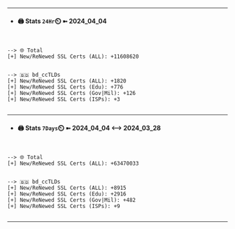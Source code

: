 

---
- #### 🖨️ **Stats** `24Hr`⏲️ ➼ 2024_04_04
```console


--> 🌐 Total
[+] New/ReNewed SSL Certs (ALL): +11608620


--> 🇧🇩 bd_ccTLDs
[+] New/ReNewed SSL Certs (ALL): +1820
[+] New/ReNewed SSL Certs (Edu): +776
[+] New/ReNewed SSL Certs (Gov|Mil): +126
[+] New/ReNewed SSL Certs (ISPs): +3


```

---
- #### 🖨️ **Stats** `7Days`⏲️ ➼ 2024_04_04 <--> 2024_03_28
```console


--> 🌐 Total
[+] New/ReNewed SSL Certs (ALL): +63470033


--> 🇧🇩 bd_ccTLDs
[+] New/ReNewed SSL Certs (ALL): +8915
[+] New/ReNewed SSL Certs (Edu): +2916
[+] New/ReNewed SSL Certs (Gov|Mil): +482
[+] New/ReNewed SSL Certs (ISPs): +9


```

---

